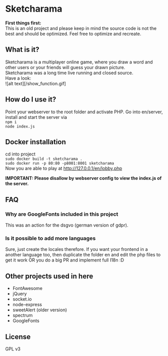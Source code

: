 # Sketcharama
**First things first:**  
This is an old project and please keep in mind the source code is not the best and should be optimized. Feel free to optimize and recreate.
## What is it?
Sketcharama is a multiplayer online game, where you draw a word and other users or
your friends will guess your drawn picture.  
Sketcharama was a long time live running and closed source.  
Have a look:  
![alt text][/show_function.gif]
## How do I use it?
Point your webserver to the root folder and activate PHP.
Go into en/server, install and start the server via  
`npm i`  
`node index.js`  
## Docker installation
cd into project <br>
`sudo docker build -t sketcharama .`   <br>
`sudo docker run -p 80:80 -p8001:8001 sketcharama` <br>
Now you are able to play at http://127.0.0.1/en/lobby.php

**IMPORTANT: Please disallow by webserver config to view the index.js of the server.**
## FAQ
### Why are GoogleFonts included in this project
This was an action for the dsgvo (german version of gdpr).
### Is it possible to add more languages
Sure, just create the locales therefore. If you want your frontend in a another language too, then duplicate the folder en and edit the php files to get it work OR you do a big PR and implement full I18n :D
## Other projects used in here
* FontAwesome
* jQuery
* socket.io
* node-express
* sweetAlert (older version)
* spectrum
* GoogleFonts

## License
GPL v3
